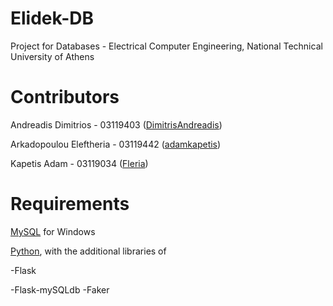 # Elidek-DB
Project for Databases - Electrical Computer Engineering, National Technical University of Athens


# Contributors
Andreadis Dimitrios - 03119403 ([DimitrisAndreadis](https://github.com/DimitrisAndreadis)) 

Arkadopoulou Eleftheria - 03119442 ([adamkapetis](https://github.com/adamkapetis)) 

Kapetis Adam - 03119034 ([Fleria](https://github.com/Fleria))


# Requirements

[MySQL](https://www.mysql.com/) for Windows

[Python](https://www.python.org/downloads/), with the additional libraries of 

-Flask

-Flask-mySQLdb
-Faker
